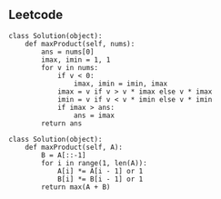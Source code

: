## Leetcode
```
class Solution(object):
    def maxProduct(self, nums):
        ans = nums[0]
        imax, imin = 1, 1
        for v in nums:
            if v < 0:
                imax, imin = imin, imax
            imax = v if v > v * imax else v * imax
            imin = v if v < v * imin else v * imin
            if imax > ans:
                ans = imax
        return ans
```

```
class Solution(object):
    def maxProduct(self, A):
        B = A[::-1]
        for i in range(1, len(A)):
            A[i] *= A[i - 1] or 1
            B[i] *= B[i - 1] or 1
        return max(A + B)            
```
        
        

        
        
                
        
        


        
